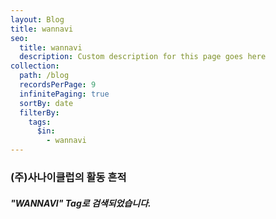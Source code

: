 ```yaml
---
layout: Blog
title: wannavi
seo:
  title: wannavi
  description: Custom description for this page goes here
collection:
  path: /blog
  recordsPerPage: 9
  infinitePaging: true
  sortBy: date
  filterBy:
    tags:
      $in:
        - wannavi
---
```


### <span>(주)사나이클럽</span>의 활동 흔적

##### <span>"WANNAVI"</span> Tag로 검색되었습니다.